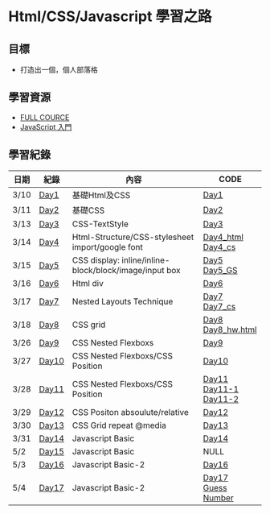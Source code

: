 # Html/CSS/Javascript 學習之路

## 目標
* 打造出一個，個人部落格

## 學習資源
* [FULL COURCE](https://www.youtube.com/watch?v=G3e-cpL7ofc&list=WL&index=3&t=4381s)
* [JavaScript 入門](https://www.youtube.com/watch?v=1pYtVwIAvhY&t=135s)

## 學習紀錄
|日期|紀錄|內容|CODE|
|-|-|-|-|
|3/10|[Day1](NOTES/Day1.md)|基礎Html及CSS|[Day1](CODES/Day1.html)|
|3/11|[Day2](NOTES/Day2.md)|基礎CSS|[Day2](CODES/Day2.html)|
|3/13|[Day3](NOTES/Day3.md)|CSS-TextStyle|[Day3](CODES/Day3.html)|
|3/14|[Day4](NOTES/Day4.md)|Html-Structure/CSS-stylesheet import/google font|[Day4_html](CODES/Day4.html)<br>[Day4_cs](CODES/Day4.css)|
|3/15|[Day5](NOTES/Day5.md)|CSS display: inline/inline-block/block/image/input box|[Day5](CODES/Day5.html)<br>[Day5_GS](CODES/Day5_GS.html)|
|3/16|[Day6](NOTES/Day6.md)|Html div|[Day6](CODES/Day6.html)|
|3/17|[Day7](NOTES/Day7.md)|Nested Layouts Technique|[Day7](CODES/Day7.html)<br>[Day7_cs](CODES/Day7.css)|
|3/18|[Day8](NOTES/Day8.md)|CSS grid|[Day8](CODES/Day8.html)<br>[Day8_hw.html](CODES/Day8_hw.html)|
|3/26|[Day9](NOTES/Day9.md)|CSS Nested Flexboxs|[Day9](CODES/Day9.html)|
|3/27|[Day10](NOTES/Day10.md)|CSS Nested Flexboxs/CSS Position|[Day10](CODES/Day10.html)|
|3/28|[Day11](NOTES/Day11.md)|CSS Nested Flexboxs/CSS Position|[Day11](CODES/Day11.html)<br>[Day11-1](CODES/Day11-hw.html)<br>[Day11-2](CODES/Day11-hw-2.html)|
|3/29|[Day12](NOTES/Day12.md)|CSS Positon absoulute/relative|[Day12](CODES/Day12.html)|
|3/30|[Day13](NOTES/Day13.md)|CSS Grid repeat @media|[Day13](CODES/Day13.html)|
|3/31|[Day14](NOTES/Day14.md)|Javascript Basic|[Day14](CODES/Day14.js)|
|5/2|[Day15](NOTES/Day15.md)|Javascript Basic|NULL|
|5/3|[Day16](NOTES/Day16.md)|Javascript Basic-2|[Day16](CODES/Day16.js)|
|5/4|[Day17](NOTES/Day17.md)|Javascript Basic-2|[Day17](CODES/Day17_js_practice.js)<br>[Guess Number](CODES/Day17_guessnumber.js)|
